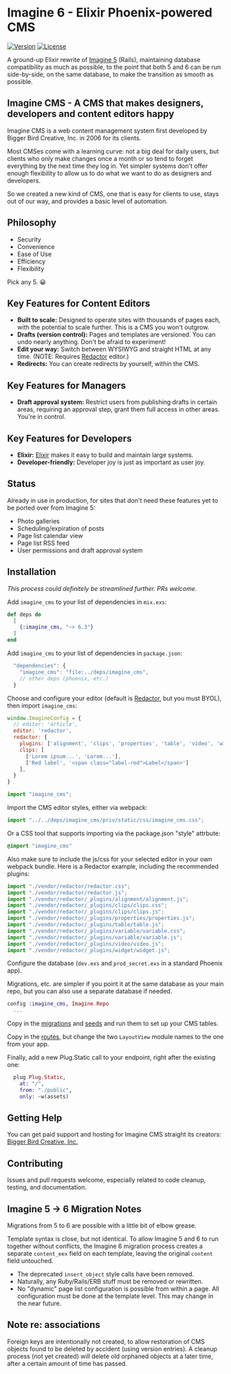 # Imagine 6 - Elixir Phoenix-powered CMS

[![Version](https://img.shields.io/github/tag/ImagineCMS/imagine_cms.svg?maxAge=360)](https://github.com/ImagineCMS/imagine_cms/releases/latest)
[![License](https://img.shields.io/github/license/ImagineCMS/imagine_cms.svg)](https://github.com/ImagineCMS/imagine_cms/blob/main/LICENSE)

A ground-up Elixir rewrite of [Imagine 5](https://github.com/anamba/imagine_cms) (Rails), maintaining database compatibility as much as possible, to the point that both 5 and 6 can be run side-by-side, on the same database, to make the transition as smooth as possible.

## Imagine CMS - A CMS that makes designers, developers and content editors happy

Imagine CMS is a web content management system first developed by Bigger Bird Creative, Inc. in 2006 for its clients.

Most CMSes come with a learning curve: not a big deal for daily users, but clients who only make changes once a month or so tend to forget everything by the next time they log in. Yet simpler systems don't offer enough flexibility to allow us to do what we want to do as designers and developers.

So we created a new kind of CMS, one that is easy for clients to use, stays out of our way, and provides a basic level of automation.

## Philosophy

* Security
* Convenience
* Ease of Use
* Efficiency
* Flexibility

Pick any 5. 😀

## Key Features for Content Editors

* **Built to scale:** Designed to operate sites with thousands of pages each, with the potential to scale further. This is a CMS you won't outgrow.
* **Drafts (version control):** Pages and templates are versioned. You can undo nearly anything. Don't be afraid to experiment!
* **Edit your way:** Switch between WYSIWYG and straight HTML at any time. (NOTE: Requires [Redactor](https://imperavi.com/redactor) editor.)
* **Redirects:** You can create redirects by yourself, within the CMS.

## Key Features for Managers

* **Draft approval system:** Restrict users from publishing drafts in certain areas, requiring an approval step, grant them full access in other areas. You're in control.

## Key Features for Developers

* **Elixir:** [Elixir](https://elixir-lang.org/) makes it easy to build and maintain large systems.
* **Developer-friendly:** Developer joy is just as important as user joy.

## Status

Already in use in production, for sites that don't need these features yet to be ported over from Imagine 5:

* Photo galleries
* Scheduling/expiration of posts
* Page list calendar view
* Page list RSS feed
* User permissions and draft approval system

## Installation

*This process could definitely be streamlined further. PRs welcome.*

Add `imagine_cms` to your list of dependencies in `mix.exs`:

```elixir
def deps do
  [
    {:imagine_cms, "~> 6.3"}
  ]
end
```

Add `imagine_cms` to your list of dependencies in `package.json`:
```javascript
  "dependencies": {
    "imagine_cms": "file:../deps/imagine_cms",
    // other deps (phoenix, etc.)
  }
```

Choose and configure your editor (default is [Redactor](https://imperavi.com/redactor), but you must BYOL), then import `imagine_cms`:
```javascript
window.ImagineConfig = {
  // editor: 'article',
  editor: 'redactor',
  redactor: {
    plugins: ['alignment', 'clips', 'properties', 'table', 'video', 'widget'],
    clips: [
      ['Lorem ipsum...', 'Lorem...'],
      ['Red label', '<span class="label-red">Label</span>']
    ],
  }
}

import "imagine_cms";
```

Import the CMS editor styles, either via webpack:
```javascript
import "../../deps/imagine_cms/priv/static/css/imagine_cms.css";
```

Or a CSS tool that supports importing via the package.json "style" attrbute:
```css
@import "imagine_cms"
```

Also make sure to include the js/css for your selected editor in your own webpack bundle. Here is a Redactor example, including the recommended plugins:

```javascript
import "./vendor/redactor/redactor.css";
import "./vendor/redactor/redactor.js";
import "./vendor/redactor/_plugins/alignment/alignment.js";
import "./vendor/redactor/_plugins/clips/clips.css";
import "./vendor/redactor/_plugins/clips/clips.js";
import "./vendor/redactor/_plugins/properties/properties.js";
import "./vendor/redactor/_plugins/table/table.js";
import "./vendor/redactor/_plugins/variable/variable.css";
import "./vendor/redactor/_plugins/variable/variable.js";
import "./vendor/redactor/_plugins/video/video.js";
import "./vendor/redactor/_plugins/widget/widget.js";
```

Configure the database (`dev.exs` and `prod_secret.exs` in a standard Phoenix app).

Migrations, etc. are simpler if you point it at the same database as your main repo, but you can also use a separate database if needed.

```elixir
config :imagine_cms, Imagine.Repo
  ...
```

Copy in the [migrations](https://github.com/ImagineCMS/imagine_cms/tree/main/priv/repo/migrations) and [seeds](https://github.com/ImagineCMS/imagine_cms/blob/main/priv/repo/seeds.exs) and run them to set up your CMS tables.

Copy in the [routes](https://github.com/ImagineCMS/imagine_cms/blob/main/lib/imagine_web/router.ex), but change the two `LayoutView` module names to the one from your app.

Finally, add a new Plug.Static call to your endpoint, right after the existing one:

```elixir
  plug Plug.Static,
    at: "/",
    from: "./public",
    only: ~w(assets)
```

<!-- Documentation can be generated with [ExDoc](https://github.com/elixir-lang/ex_doc)
and published on [HexDocs](https://hexdocs.pm). Once published, the docs can
be found at [https://hexdocs.pm/imagine_cms](https://hexdocs.pm/imagine_cms). -->

## Getting Help

You can get paid support and hosting for Imagine CMS straight its creators: [Bigger Bird Creative, Inc.](https://biggerbird.com)

## Contributing

Issues and pull requests welcome, especially related to code cleanup, testing, and documentation.

## Imagine 5 -> 6 Migration Notes

Migrations from 5 to 6 are possible with a little bit of elbow grease.

Template syntax is close, but not identical. To allow Imagine 5 and 6 to run together without conflicts, the Imagine 6 migration process creates a separate `content_eex` field on each template, leaving the original `content` field untouched.

* The deprecated `insert_object` style calls have been removed.
* Naturally, any Ruby/Rails/ERB stuff must be removed or rewritten.
* No "dynamic" page list configuration is possible from within a page. All configuration must be done at the template level. This may change in the near future.

## Note re: associations

Foreign keys are intentionally not created, to allow restoration of CMS objects found to be deleted by accident (using version entries). A cleanup process (not yet created) will delete old orphaned objects at a later time, after a certain amount of time has passed.